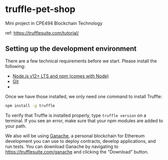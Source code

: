 # truffle-pet-shop
 Mini project in CPE494 Blockchain Technology

ref: https://trufflesuite.com/tutorial/

## Setting up the development environment
There are a few technical requirements before we start. Please install the following:
- [Node.js v12+ LTS and npm (comes with Node)](https://nodejs.org/en/)
- [Git](https://git-scm.com/)
- 
Once we have those installed, we only need one command to install Truffle:
```bash
npm install -g truffle
```
To verify that Truffle is installed properly, type `truffle version` on a terminal. If you see an error, make sure that your npm modules are added to your path.

We also will be using [Ganache](https://trufflesuite.com/ganache/), a personal blockchain for Ethereum development you can use to deploy contracts, develop applications, and run tests. You can download Ganache by navigating to https://trufflesuite.com/ganache and clicking the "Download" button.
